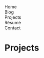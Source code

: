 <script src="http://code.jquery.com/jquery-3.2.1.min.js"></script>
<script src="/assets/js/menu-nav.js"></script>

<div id="site-menu-home" class="site-menu">
  <div id="site-menu-button-containter-home" class="site-menu-button-container"><div id="site-menu-button-home" class="site-menu-button">Home</div></div><div id="site-menu-button-container-blog" class="site-menu-button-container"><div id="site-menu-button-blog" class="site-menu-button">Blog</div></div><div id="site-menu-button-container-projects" class="site-menu-button-container"><div id="site-menu-button-projects" class="site-menu-button disabled">Projects</div></div><div id="site-menu-button-container-resume" class="site-menu-button-container"><div id="site-menu-button-resume" class="site-menu-button">R&#233;sum&#233;</div></div><div id="site-menu-button-container-contact" class="site-menu-button-container"><div id="site-menu-button-contact" class="site-menu-button">Contact</div></div>
</div>

# Projects #
